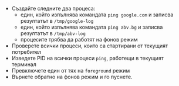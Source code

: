 - Създайте следните два процеса:
    - един, който изпълнява командата `ping google.com` и записва резултатът в `/tmp/google-log`
    - един, който изпълнява командата `ping abv.bg` и записва резултатът в `/tmp/abv-log`
    - процесите трябва да работят на фонов режим
- Проверете всички процеси, които са стартирани от текущият потребител
- Изведете PID на всички процеси `ping`, работещи в текущият терминал
- Превключете един от тях на `foreground` режим
- Върнете обратно на фонов режим и го пуснете.
